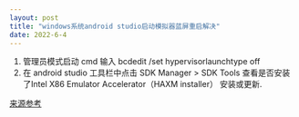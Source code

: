 ```yaml
---
layout: post
title: "windows系统android studio启动模拟器蓝屏重启解决"
date: 2022-6-4 
---
```


1. 管理员模式启动 cmd 输入 bcdedit /set hypervisorlaunchtype off
2. 在 android studio 工具栏中点击 SDK Manager > SDK Tools 查看是否安装了Intel X86 Emulator Accelerator（HAXM installer） 安装或更新. 

 [来源参考](https://stackoverflow.com/questions/46570184/bluescreen-on-windows-10-after-using-android-emulator)
 
 